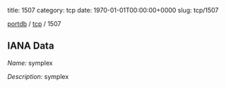 title: 1507
category: tcp
date: 1970-01-01T00:00:00+0000
slug: tcp/1507

[portdb](/) / [tcp](/category/tcp.html) / 1507


## IANA Data

_Name:_ symplex

_Description:_ symplex

